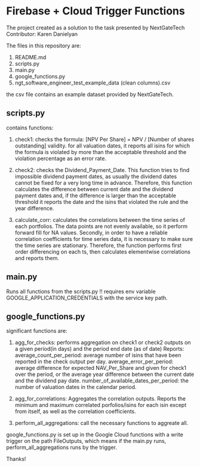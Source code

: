 # Firebase + Cloud Trigger Functions
The project created as a solution to the task presented by NextGateTech
Contributor: Karen Danielyan

The files in this repository are:
1. README.md
2. scripts.py
3. main.py
4. google_functions.py
5. ngt_software_engineer_test_example_data (clean columns).csv

the csv file contains an example dataset provided by NextGateTech.

## scripts.py
contains functions:
1) check1: checks the formula: [NPV Per Share] = NPV / [Number of shares outstanding] validity.
for all valuation dates, it reports all isins for which the formula is violated by more than the acceptable threshold and the violation percentage as an error rate.

2) check2: checks the Dividend_Payment_Date.
This function tries to find impossible dividend payment dates, as usually the dividend dates cannot be fixed for a very long time in advance.
Therefore, this function calculates the difference between current date and the dividend payment dates and,
if the difference is larger than the acceptable threshold it reports the date and the isins that violated the rule and the year difference.

3) calculate_corr: calculates the correlations between the time series of each portfolios.
The data points are not evenly available, so it perform forward fill for NA values.
Secondly, in order to have a reliable correlation coefficients for time series data, it is necessary to make sure the time series are stationary.
Therefore, the function performs first order differencing on each ts, then calculates elementwise correlations and reports them.

## main.py

Runs all functions from the scripts.py
!! requires env variable GOOGLE_APPLICATION_CREDENTIALS with the service key path. 


## google_functions.py

significant functions are:
1) agg_for_checks: performs aggregation on check1 or check2 outputs on a given period(in days) and the period end date (as of date)
Reports: 
average_count_per_period: average number of isins that have been reported in the check output per day.
average_error_per_period: average difference for expected NAV_Per_Share and given for check1 over the period,
 or the average year difference between the current date and the dividend pay date.
number_of_available_dates_per_period: the number of valuation dates in the calendar period.

2) agg_for_correlations: Aggregates the correlation outputs.
Reports the minimum and maximum correlated porfolios/isins for each isin except from itself, as well as the correlation coefficients. 

3) perform_all_aggregations: call the necessary functions to aggreate all.

google_functions.py is set up in the Google Cloud functions with a write trigger on the path FileOutputs,
which means if the main.py runs, perform_all_aggregations runs by the trigger.

Thanks!
